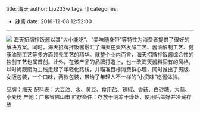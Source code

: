 title: 海天
author: Liu233w
tags: []
categories:
  - 辣酱
date: 2016-12-08 12:52:00
---
<image src="/img/32.jpg">
<!--more-->
海天招牌拌饭酱以其“大小能吃”、“美味随身带”等特性为消费者提供了很好的解决方案。同时，海天招牌拌饭酱融汇了海天在天然发酵工艺、酱油酿制工艺、健康油制工艺等多方面领先工艺的精华。就整个业内而言，海天招牌拌饭酱综合性的独创工艺也属首创。此外，在该产品的品牌打造上，也一改海天酱料固有的风格，以时尚靓丽为主线走起了年轻化路线，并瞄准目标消费群心理，同时推出了男版、女版包装，一个口味，两款包装，带给了年轻人不一样的“小资味”吃酱体验。

品牌：海天
配料表：大豆油、水、黄豆、食用盐、辣椒、香菇、白砂糖、大蒜、小麦粉
产地：广东省佛山市
贮存条件：存放于阴凉干燥处，使用后盖好并冷藏存放